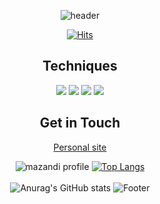  <div align="center"> 
  
 ![header](https://capsule-render.vercel.app/api?type=Wave&animation=blink&color=9cf&height=150&section=header&text=Crystal%20K%20development%20work&fontColor=000000&fontSize=35&Stroke%20)


 
 [![Hits](https://hits.seeyoufarm.com/api/count/incr/badge.svg?url=https%3A%2F%2Fgithub.com%2Freveur96&count_bg=%237472FF&title_bg=%23000000&icon=ghostery.svg&icon_color=%23FFFFFF&title=hits&edge_flat=false)](https://hits.seeyoufarm.com)
<br>
  ## Techniques
<img src="https://img.shields.io/badge/Html-E34F26?style=for-the-badg=flat-square&logo=Html5&logoColor=white"/>
<img src="https://img.shields.io/badge/Css-1572B6?style=for-the-badg=flat-square&logo=Css3&logoColor=white"/>
<img src="https://img.shields.io/badge/Javascript-F7DF1E?style=for-the-badg=flat-square&logo=Javascript&logoColor=white"/>
<img src="https://img.shields.io/badge/React-61DAFB?style=for-the-badg=flat-square&logo=React&logoColor=white"/>
<br>
  
  
 ## Get in Touch
  
<a href=https://reveur1996.tistory.com/>Personal site</a>
  

  ![mazandi profile](http://mazandi.herokuapp.com/api?handle=reveur96&theme=cold)
  [![Top Langs](https://github-readme-stats.vercel.app/api/top-langs/?username=reveur96)](https://github.com/reveur96/github-readme-stats)
  <br><br>
  ![Anurag's GitHub stats](https://github-readme-stats.vercel.app/api?username=anuraghazra&show_icons=true&theme=tokyonight)
  ![Footer](https://capsule-render.vercel.app/api?type=waving&color=9cf&height=200&section=footer)
</div>
